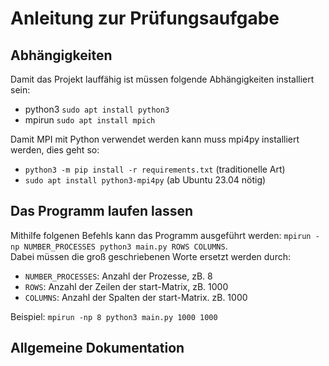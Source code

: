 # Anleitung zur Prüfungsaufgabe

## Abhängigkeiten
Damit das Projekt lauffähig ist müssen folgende Abhängigkeiten installiert sein:  
- python3 `sudo apt install python3`
- mpirun `sudo apt install mpich`

Damit MPI mit Python verwendet werden kann muss mpi4py installiert werden, dies geht so: 
- `python3 -m pip install -r requirements.txt` (traditionelle Art)
- `sudo apt install python3-mpi4py` (ab Ubuntu 23.04 nötig)

## Das Programm laufen lassen
Mithilfe folgenen Befehls kann das Programm ausgeführt werden: `mpirun -np NUMBER_PROCESSES python3 main.py ROWS COLUMNS`.  
Dabei müssen die groß geschriebenen Worte ersetzt werden durch:  
- `NUMBER_PROCESSES`: Anzahl der Prozesse, zB. 8
- `ROWS`: Anzahl der Zeilen der start-Matrix, zB. 1000
- `COLUMNS`: Anzahl der Spalten der start-Matrix. zB. 1000

Beispiel: `mpirun -np 8 python3 main.py 1000 1000`

## Allgemeine Dokumentation